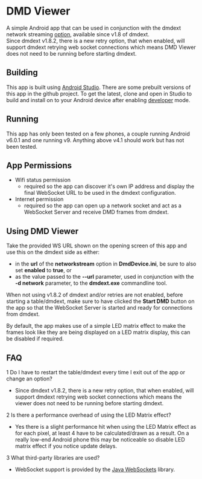 DMD Viewer
==========

A simple Android app that can be used in conjunction with the dmdext network streaming [option](https://github.com/freezy/dmd-extensions/tree/master/Console/Server), available since v1.8 of dmdext.  
Since dmdext v1.8.2, there is a new retry option, that when enabled, will support dmdext retrying web socket connections which means DMD Viewer does not need to be running before starting dmdext.

## Building
This app is built using [Android Studio](https://developer.android.com/studio). There are some prebuilt versions of this app in the github project. To get the latest, clone and open in Studio to build and install on to your Android device after enabling [developer](https://developer.android.com/studio/debug/dev-options) mode.

## Running
This app has only been tested on a few phones, a couple running Android v6.0.1 and one running v9. Anything above v4.1 should work but has not been tested.

## App Permissions
- Wifi status permission
  - required so the app can discover it's own IP address and display the final WebSocket URL to be used in the dmdext configuration.
- Internet permission
  - required so the app can open up a network socket and act as a WebSocket Server and receive DMD frames from dmdext.

## Using DMD Viewer
Take the provided WS URL shown on the opening screen of this app and use this on the dmdext side as either:
- in the **url** of the **networkstream** option in **DmdDevice.ini**, be sure to also set **enabled** to **true**, or
- as the value passed to the **--url** parameter, used in conjunction with the **-d network** parameter, to the **dmdext.exe** commandline tool.

When not using v1.8.2 of dmdext and/or retries are not enabled, before starting a table/dmdext, make sure to have clicked the **Start DMD** button on the app so that the WebSocket Server is started and ready for connections from dmdext.

By default, the app makes use of a simple LED matrix effect to make the frames look like they are being displayed on a LED matrix display, this can be disabled if required.

## FAQ
1 Do I have to restart the table/dmdext every time I exit out of the app or change an option?
- Since dmdext v1.8.2, there is a new retry option, that when enabled, will support dmdext retrying web socket connections which means the viewer does not need to be running before starting dmdext.

2 Is there a performance overhead of using the LED Matrix effect?
- Yes there is a slight performance hit when using the LED Matrix effect as for each pixel, at least 4 have to be calculated/drawn as a result. On a really low-end Android phone this may be noticeable so disable LED matrix effect if you notice update delays.

3 What third-party libraries are used?
- WebSocket support is provided by the [Java WebSockets](https://github.com/TooTallNate/Java-WebSocket) library.